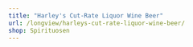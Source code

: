 ```yaml
---
title: "Harley's Cut-Rate Liquor Wine Beer"
url: /longview/harleys-cut-rate-liquor-wine-beer/
shop: Spirituosen
---
```

